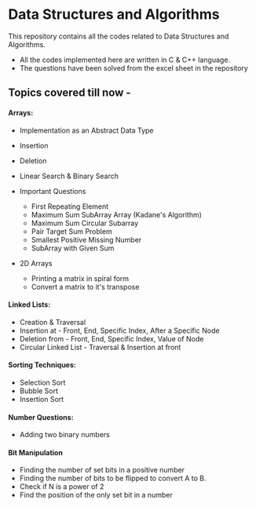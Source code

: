 # Data Structures and Algorithms

This repository contains all the codes related to Data Structures and Algorithms.

- All the codes implemented here are written in C & C++ language.
- The questions have been solved from the excel sheet in the repository

## Topics covered till now - 

#### Arrays:
- Implementation as an Abstract Data Type
- Insertion
- Deletion
- Linear Search & Binary Search
- Important Questions
    - First Repeating Element
    - Maximum Sum SubArray Array (Kadane's Algorithm)
    - Maximum Sum Circular Subarray
    - Pair Target Sum Problem
    - Smallest Positive Missing Number
    - SubArray with Given Sum

- 2D Arrays
    - Printing a matrix in spiral form
    - Convert a matrix to it's transpose

#### Linked Lists:
- Creation & Traversal
- Insertion at - Front, End, Specific Index, After a Specific Node
- Deletion from - Front, End, Specific Index, Value of Node
- Circular Linked List - Traversal & Insertion at front

#### Sorting Techniques:
- Selection Sort
- Bubble Sort
- Insertion Sort

#### Number Questions:
- Adding two binary numbers

#### Bit Manipulation
- Finding the number of set bits in a positive number
- Finding the number of bits to be flipped to convert A to B.
- Check if N is a power of 2
- Find the position of the only set bit in a number